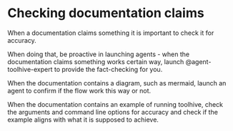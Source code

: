 # Checking documentation claims

When a documentation claims something it is important to check it for accuracy.

When doing that, be proactive in launching agents - when the documentation
claims something works certain way, launch @agent-toolhive-expert to provide
the fact-checking for you.

When the documentation contains a diagram, such as mermaid, launch an agent
to confirm if the flow work this way or not.

When the documentation contains an example of running toolhive, check the
arguments and command line options for accuracy and check if the example
aligns with what it is supposed to achieve.
